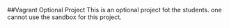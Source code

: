 ##Vagrant Optional Project
  This is an optional project fot the students. one cannot use the sandbox for this project.
